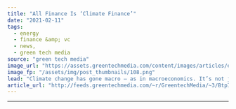 ```yaml
---
title: "All Finance Is ‘Climate Finance’"
date: "2021-02-11"
tags: 
  - energy
  - finance &amp; vc
  - news,
  - green tech media
source: "green tech media"
image_url: "https://assets.greentechmedia.com/content/images/articles/earth-day-finance-vc.jpg"
image_fp: "/assets/img/post_thumbnails/108.png"
lead: "Climate change has gone macro — as in macroeconomics. It’s not just an environmental, health and justice issue. It has become an economic imperative for financial analysts, finance ministers and the biggest asset managers in the world. For the second ..."
article_url: "http://feeds.greentechmedia.com/~r/GreentechMedia/~3/BtpI8nKlB_0/all-finance-is-climate-finance"
---
```


---
